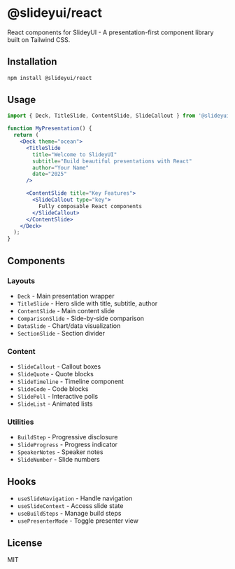 # @slideyui/react

React components for SlideyUI - A presentation-first component library built on Tailwind CSS.

## Installation

```bash
npm install @slideyui/react
```

## Usage

```jsx
import { Deck, TitleSlide, ContentSlide, SlideCallout } from '@slideyui/react';

function MyPresentation() {
  return (
    <Deck theme="ocean">
      <TitleSlide
        title="Welcome to SlideyUI"
        subtitle="Build beautiful presentations with React"
        author="Your Name"
        date="2025"
      />

      <ContentSlide title="Key Features">
        <SlideCallout type="key">
          Fully composable React components
        </SlideCallout>
      </ContentSlide>
    </Deck>
  );
}
```

## Components

### Layouts
- `Deck` - Main presentation wrapper
- `TitleSlide` - Hero slide with title, subtitle, author
- `ContentSlide` - Main content slide
- `ComparisonSlide` - Side-by-side comparison
- `DataSlide` - Chart/data visualization
- `SectionSlide` - Section divider

### Content
- `SlideCallout` - Callout boxes
- `SlideQuote` - Quote blocks
- `SlideTimeline` - Timeline component
- `SlideCode` - Code blocks
- `SlidePoll` - Interactive polls
- `SlideList` - Animated lists

### Utilities
- `BuildStep` - Progressive disclosure
- `SlideProgress` - Progress indicator
- `SpeakerNotes` - Speaker notes
- `SlideNumber` - Slide numbers

## Hooks

- `useSlideNavigation` - Handle navigation
- `useSlideContext` - Access slide state
- `useBuildSteps` - Manage build steps
- `usePresenterMode` - Toggle presenter view

## License

MIT
